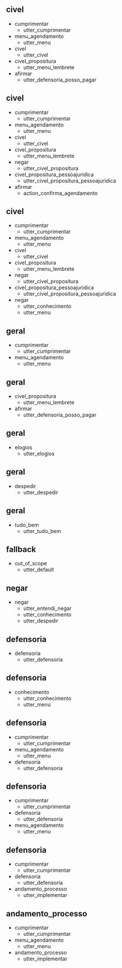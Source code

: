## civel
* cumprimentar
    - utter_cumprimentar
* menu_agendamento
    - utter_menu
* civel
    - utter_civel
* civel_propositura
    - utter_menu_lembrete
* afirmar
    - utter_defensoria_posso_pagar

## civel
* cumprimentar
    - utter_cumprimentar
* menu_agendamento
    - utter_menu
* civel
    - utter_civel
* civel_propositura
    - utter_menu_lembrete
* negar
    - utter_civel_propositura
* civel_propositura_pessoajuridica
    - utter_civel_propositura_pessoajuridica
* afirmar
    - action_confirma_agendamento

## civel
* cumprimentar
    - utter_cumprimentar
* menu_agendamento
    - utter_menu
* civel
    - utter_civel
* civel_propositura
    - utter_menu_lembrete
* negar
    - utter_civel_propositura
* civel_propositura_pessoajuridica
    - utter_civel_propositura_pessoajuridica
* negar 
    - utter_conhecimento
    - utter_menu

## geral
* cumprimentar
    - utter_cumprimentar
* menu_agendamento
    - utter_menu

## geral
* civel_propositura
    - utter_menu_lembrete
* afirmar
    - utter_defensoria_posso_pagar

## geral
* elogios
    - utter_elogios

## geral
* despedir
    - utter_despedir

## geral
* tudo_bem
    - utter_tudo_bem

## fallback
* out_of_scope
    - utter_default

## negar
* negar
    - utter_entendi_negar
    - utter_conhecimento
    - utter_despedir

## defensoria
* defensoria
    - utter_defensoria

## defensoria
* conhecimento
    - utter_conhecimento
    - utter_menu

## defensoria
* cumprimentar
    - utter_cumprimentar
* menu_agendamento
    - utter_menu
* defensoria
    - utter_defensoria

## defensoria
* cumprimentar
    - utter_cumprimentar
* defensoria
    - utter_defensoria
* menu_agendamento
    - utter_menu

## defensoria
* cumprimentar
    - utter_cumprimentar
* defensoria
    - utter_defensoria
* andamento_processo
    - utter_implementar

## andamento_processo
* cumprimentar
    - utter_cumprimentar
* menu_agendamento
    - utter_menu
* andamento_processo
    - utter_implementar
